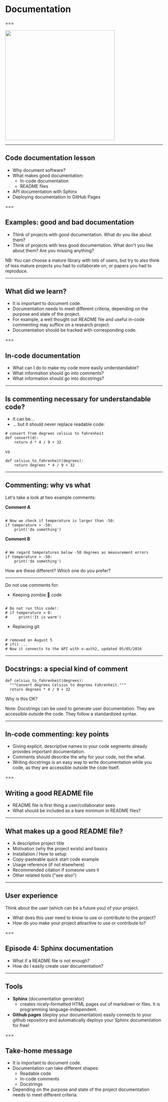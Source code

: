 <!--
title: Documentation
description: Day 3 Code Refinery TUSAIL
author: Luisa Orozco
version: 4.3.1
plugins: RevealMarkdown, RevealChalkboard, RevealHighlight, RevealMath.KaTeX, RevealMenu, RevealNotes, RevealSearch, RevealZoom
-->

<!-- .slide: data-state="blue_overlay yellow_flag yellow_strip purple_half_circle_bottom purple_blob right_e_top" data-background-video="./files/Mood video Homepage 2.mp4" data-background-video-loop data-background-video-muted="true" -->

# Documentation

===

<!-- .slide: data-state="standard" data-background="./files/whitebg.png"  -->

<img style="height: 350px;" src="./files/paint.png"/>

---

<!-- .slide: data-state="standard" data-background="./files/whitebg.png"  -->

## Code documentation lesson

+ Why document software?
+ What makes good documentation:
  + In-code documentation
  + README files
+ API documentation with Sphinx
+ Deploying documentation to GitHub Pages

===

<!-- .slide: data-state="standard" data-background="./files/whitebg.png"  -->

## Examples: good and bad documentation

+ Think of projects with good documentation. What do you like about them?
+ Think of projects with less good documentation. What don't you like about them? Are you missing anything?

<quotation>NB: You can choose a mature library with lots of users, but try to also think of less mature projects you had to collaborate on, or papers you had to reproduce.</quotation>

---

<!-- .slide: data-state="standard" data-background="./files/whitebg.png"  -->

## What did we learn?

+ It is important to document code.
+ Documentation needs to meet different criteria, depending on the purpose and state of the project.
+ For example, a well thought out README file and useful in-code commenting may suffice on a research project.
+ Documentation should be tracked with corresponding code.

===

<!-- .slide: data-state="standard" data-background="./files/whitebg.png"  -->

## In-code documentation

+ What can I do to make my code more easily understandable?
+ What information should go into comments?
+ What information should go into docstrings?

---

<!-- .slide: data-state="standard" data-background="./files/whitebg.png"  -->

## Is commenting necessary for understandable code?

+ It can be...
+ ... but it should never replace readable code:

```python=
# convert from degrees celsius to fahrenheit
def convert(d):
    return d * 4 / 9 + 32
```
vs
```python=
def celsius_to_fahrenheit(degrees):
    return degrees * 4 / 9 + 32
```
---

<!-- .slide: data-state="standard" data-background="./files/whitebg.png"  -->

## Commenting: why vs what

Let's take a look at two example comments:

**Comment A**

<pre data-id="code-animation"><code style="overflow: hidden;" data-trim class="python">
# Now we check if temperature is larger than -50:
if temperature > -50:
    print('do something')
</code></pre>

**Comment B**

<pre data-id="code-animation"><code style="overflow: hidden;" data-trim class="python">
# We regard temperatures below -50 degrees as measurement errors
if temperature > -50:
    print('do something')
</code></pre>

How are these different? Which one do you prefer?

---

<!-- .slide: data-state="standard" data-background="./files/whitebg.png"  -->

Do not use comments for:

+ Keeping zombie 🧟 code
<pre data-id="code-animation"><code style="overflow: hidden;" data-trim class="python">
# Do not run this code!:
# if temperature > 0:
#     print('It is warm')
</code></pre>

<div class="fragment">
<ul>
  <li>Replacing git</li>
</ul>
<pre style="width: max-content;" data-id="code-animation"><code style="overflow: hidden;" data-trim class="python">
# removed on August 5
# if() ...
# Now it connects to the API with o-auth2, updated 05/05/2016
</code></pre>
</div>

---

<!-- .slide: data-state="standard" data-background="./files/whitebg.png"  -->

## Docstrings: a special kind of comment

```python=
def celsius_to_fahrenheit(degrees):
  """Convert degrees Celsius to degrees Fahrenheit."""
  return degrees * 4 / 9 + 32
```

Why is this OK?

Note:
Docstrings can be used to generate user documentation.
They are accessible outside the code.
They follow a standardized syntax.

---

<!-- .slide: data-state="standard" data-background="./files/whitebg.png"  -->

## In-code commenting: key points

+ Giving explicit, descriptive names to your code segments already provides important documentation.
+ Comments should describe the why for your code, not the what.
+ Writing docstrings is an easy way to write documentation while you code, as they are accessible outside the code itself.

===

<!-- .slide: data-state="standard" data-background="./files/whitebg.png"  -->

## Writing a good README file

+ README file is first thing a user/collaborator sees
+ What should be included as a bare minimum in README files?

---

<!-- .slide: data-state="standard" data-background="./files/whitebg.png"  -->

## What makes up a good README file?

+ A descriptive project title
+ Motivation (why the project exists) and basics
+ Installation / How to setup
+ Copy-pasteable quick start code example
+ Usage reference (if not elsewhere)
+ Recommended citation if someone uses it
+ Other related tools ("see also")

---

<!-- .slide: data-state="standard" data-background="./files/whitebg.png"  -->

## User experience

Think about the user (which can be a future you) of your project.

+ What does this user need to know to use or contribute to the project?
+ How do you make your project attractive to use or contribute to?

===

<!-- .slide: data-state="standard" data-background="./files/whitebg.png"  -->

## Episode 4: Sphinx documentation

+ What if a README file is not enough?
+ How do I easily create user documentation?

---

<!-- .slide: data-state="standard" data-background="./files/whitebg.png"  -->

## Tools

+ **Sphinx** (documentation generator)
  - creates nicely-formatted HTML pages out of markdown or  files. It is programming language-independent.
+ **Github pages** (deploy your documentation) easily connects to your github repository and automatically deploys your Sphinx documentation for free!

===

<!-- .slide: data-state="standard" data-background="./files/whitebg.png"  -->

## Take-home message

+ It is important to document code.
+ Documentation can take different shapes:
  + Readable code
  + In-code comments
  + Docstrings
+ Depending on the purpose and state of the project documentation needs to meet different criteria.
